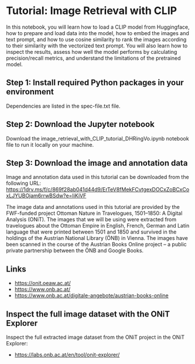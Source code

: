 # Tutorial: Image Retrieval with CLIP
In this notebook, you will learn how to load a CLIP model from Huggingface, how to prepare and load data into the model, how to embed the images and text prompt, and how to use cosine similarity to rank the images according to their similarity with the vectorized text prompt. You will also learn how to inspect the results, assess how well the model performs by calculating precision/recall metrics, and understand the limitations of the pretrained model.

## Step 1: Install required Python packages in your environment
Dependencies are listed in the spec-file.txt file.

## Step 2: Download the Jupyter notebook
Download the image_retrieval_with_CLIP_tutorial_DHRingVo.ipynb notebook file to run it locally on your machine.

## Step 3: Download the image and annotation data
Image and annotation data used in this tutorial can be downloaded from the following URL: https://1drv.ms/f/c/869f28ab041d44d9/ErTeV8fMekFCvtgexDOCxZoBCxCoxLJYUBOjam6rrwBSdw?e=IiKiVF

The image data and annotations used in this tutorial are provided by the FWF-funded project Ottoman Nature in Travelogues, 1501–1850: A Digital Analysis (ONiT). The images that we will be using were extracted from travelogues about the Ottoman Empire in English, French, German and Latin language that were printed between 1501 and 1850 and survived in the holdings of the Austrian National Library (ÖNB) in Vienna. The images have been scanned in the course of the Austrian Books Online project – a public private partnership between the ÖNB and Google Books.

## Links
- https://onit.oeaw.ac.at/
- https://www.onb.ac.at/
- https://www.onb.ac.at/digitale-angebote/austrian-books-online

## Inspect the full image dataset with the ONiT Explorer
Inspect the full extracted image dataset from the ONiT project in the ONiT Explorer:
- https://labs.onb.ac.at/en/tool/onit-explorer/


